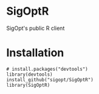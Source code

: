 # SigOptR
SigOpt's public R client

# Installation

```
# install.packages("devtools")
library(devtools)
install_github("sigopt/SigOptR")
library(SigOptR)
```
